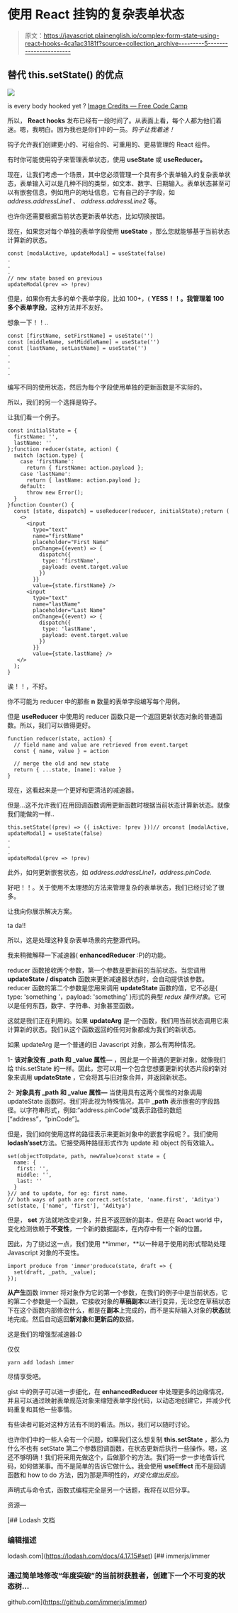 # 使用 React 挂钩的复杂表单状态

> 原文：<https://javascript.plainenglish.io/complex-form-state-using-react-hooks-4ca1ac3181f?source=collection_archive---------5----------------------->

## 替代 **this.setState()** 的优点

![](img/be373847515f7929d3fcc30a1b4ba142.png)

is every body hooked yet ? [Image Credits — Free Code Camp](https://cdn-media-1.freecodecamp.org/images/1*0MgGEfZfLO91g1Oa2h3ebQ@2x.png)

所以， **React hooks** 发布已经有一段时间了。从表面上看，每个人都为他们着迷。嗯，我明白。因为我也是你们中的一员。*钩子让我着迷！*

钩子允许我们创建更小的、可组合的、可重用的、更易管理的 React 组件。

有时你可能使用钩子来管理表单状态，使用 **useState** 或 **useReducer。**

现在，让我们考虑一个场景，其中您必须管理一个具有多个表单输入的复杂表单状态，表单输入可以是几种不同的类型，如文本、数字、日期输入。表单状态甚至可以有嵌套信息，例如用户的地址信息，它有自己的子字段，如 *address.addressLine1* 、 *address.addressLine2* 等。

也许你还需要根据当前状态更新表单状态，比如切换按钮。

现在，如果您对每个单独的表单字段使用 **useState** ，那么您就能够基于当前状态计算新的状态。

```
const [modalActive, updateModal] = useState(false)
.
.
.
// new state based on previous
updateModal(prev => !prev)
```

但是，如果你有太多的单个表单字段，比如 100+，( **YESS！！。我管理着 100 多个表单字段**，这种方法并不友好。

想象一下！！..

```
const [firstName, setFirstName] = useState('')
const [middleName, setMiddleName] = useState('')
const [lastName, setLastName] = useState('')
.
.
.
.
```

编写不同的使用状态，然后为每个字段使用单独的更新函数是不实际的。

所以，我们的另一个选择是钩子。

让我们看一个例子。

```
const initialState = {
  firstName: '',
  lastName: ''
};function reducer(state, action) {
  switch (action.type) {
    case 'firstName':
      return { firstName: action.payload };
    case 'lastName':
      return { lastName: action.payload };
    default:
      throw new Error();
  }
}function Counter() {
  const [state, dispatch] = useReducer(reducer, initialState);return (
    <>
      <input
        type="text"
        name="firstName"
        placeholder="First Name"
        onChange={(event) => {
          dispatch({
           type: 'firstName',
           payload: event.target.value
          })
        }}
        value={state.firstName} />
      <input
        type="text"
        name="lastName"
        placeholder="Last Name"
        onChange={(event) => {
          dispatch({
           type: 'lastName',
           payload: event.target.value
          })
        }}
        value={state.lastName} />
   </>
  );
}
```

诶！！，不好。

你不可能为 reducer 中的那些 **n** 数量的表单字段编写每个用例。

但是 **useReducer** 中使用的 reducer 函数只是一个返回更新状态对象的普通函数。所以，我们可以做得更好。

```
function reducer(state, action) {
  // field name and value are retrieved from event.target
  const { name, value } = action

  // merge the old and new state
  return { ...state, [name]: value }
}
```

现在，这看起来是一个更好和更清洁的减速器。

但是…这不允许我们在用回调函数调用更新函数时根据当前状态计算新状态。就像我们能做的一样..

```
this.setState((prev) => ({ isActive: !prev }))// orconst [modalActive, updateModal] = useState(false)
.
.
.
updateModal(prev => !prev)
```

此外，如何更新嵌套状态，如 *address.addressLine1，address.pinCode.*

好吧！！。关于使用不太理想的方法来管理复杂的表单状态，我们已经讨论了很多。

让我向你展示解决方案。

ta da!!

所以，这是处理这种复杂表单场景的完整源代码。

我来稍微解释一下减速器( **enhancedReducer** :P)的功能。

reducer 函数接收两个参数，第一个参数是更新前的当前状态。当您调用 **updateState / dispatch** 函数来更新减速器状态时，会自动提供该参数。reducer 函数的第二个参数是您用来调用 **updateState** 函数的值，它不必是{ type: 'something '，payload: 'something' }形式的典型 *redux 操作对象*。它可以是任何东西，数字、字符串、对象甚至函数。

这就是我们正在利用的。如果 **updateArg** 是一个函数，我们用当前状态调用它来计算新的状态。我们从这个函数返回的任何对象都成为我们的新状态。

如果 updateArg 是一个普通的旧 Javascript 对象，那么有两种情况。

1- **该对象没有 _path 和 _value 属性—** ，因此是一个普通的更新对象，就像我们给 this.setState 的一样。因此，您可以用一个包含您想要更新的状态片段的新对象来调用 **updateState** ，它会将其与旧对象合并，并返回新状态。

2- **对象具有 _path 和 _value 属性—** 当使用具有这两个属性的对象调用 updateState 函数时。我们将此视为特殊情况，其中 **_path** 表示嵌套的字段路径。以字符串形式，例如:“address.pinCode”或表示路径的数组[“address”，“pinCode”]。

但是，我们如何使用这样的路径表示来更新对象中的嵌套字段呢？。我们使用**lodash’**s**set**方法。它接受两种路径形式作为 update 和 object 的有效输入。

```
set(objectToUpdate, path, newValue)const state = {
  name: {
   first: '',
   middle: '',
   last: ''
  }
}// and to update, for eg: first name.
// both ways of path are correct.set(state, 'name.first', 'Aditya')
set(state, ['name', 'first'], 'Aditya')
```

但是， **set** 方法就地改变对象，并且不返回新的副本，但是在 React world 中，变化检测依赖于**不变性**，一个新的数据副本，在内存中有一个新的位置。

因此，为了绕过这一点，我们使用 **immer，**以一种易于使用的形式帮助处理 Javascript 对象的不变性。

```
import produce from 'immer'produce(state, draft => {
  set(draft, _path, _value);
});
```

**从产生**函数 immer 将对象作为它的第一个参数，在我们的例子中是当前状态，它的第二个参数是一个函数，它接收对象的**草稿副本**以进行变异，无论您在草稿状态下在这个函数内部修改什么，都是在**副本**上完成的，而不是实际输入对象的**状态**就地完成。然后自动返回**新对象**和**更新后的**数据。

这是我们的增强型减速器:D

仅仅

```
yarn add lodash immer
```

尽情享受吧。

gist 中的例子可以进一步细化，在 **enhancedReducer** 中处理更多的边缘情况，并且可以通过映射表单规范对象来缩短表单字段代码，以动态地创建它，并减少代码重复和其他一些事情。

有些读者可能对这种方法有不同的看法。所以，我们可以随时讨论。

也许你们中的一些人会有一个问题，如果我们这么想复制 **this.setState** ，那么为什么不也有 setState 第二个参数回调函数，在状态更新后执行一些操作。嗯，这还不够明确！我们将采用先做这个，后做那个的方法。我们将一步一步地告诉代码，如何做某事。而不是简单的告诉它做什么。我会使用 **useEffect** 而不是回调函数和 how to do 方法，因为那是声明性的，*对变化做出反应。*

声明式与命令式，函数式编程完全是另一个话题，我将在以后分享。

资源—

 [## Lodash 文档

### 编辑描述

lodash.com](https://lodash.com/docs/4.17.15#set) [](https://github.com/immerjs/immer) [## immerjs/immer

### 通过简单地修改“年度突破”的当前树获胜者，创建下一个不可变的状态树…

github.com](https://github.com/immerjs/immer)